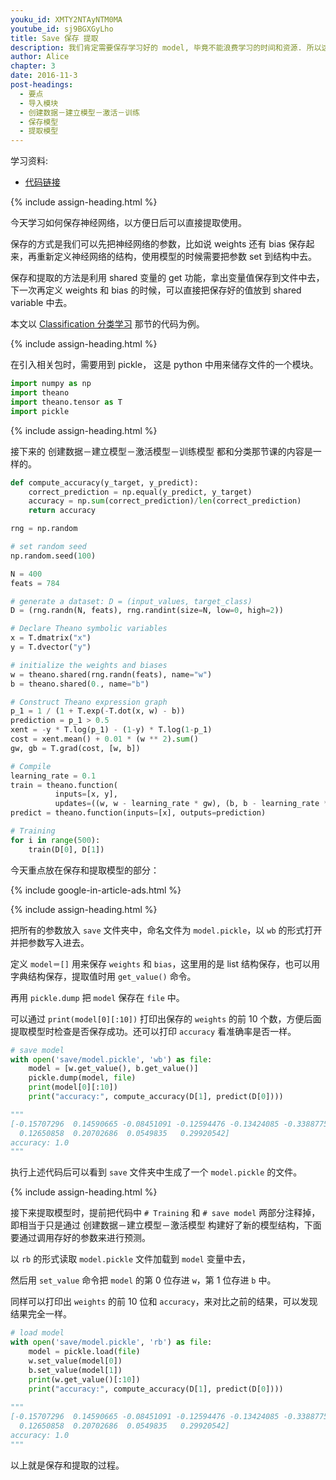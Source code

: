 ```yaml
---
youku_id: XMTY2NTAyNTM0MA
youtube_id: sj9BGXGyLho
title: Save 保存 提取
description: 我们肯定需要保存学习好的 model, 毕竟不能浪费学习的时间和资源. 所以这里讲到了如何保存和提取出已经学习好的 model 参数.
author: Alice
chapter: 3
date: 2016-11-3
post-headings:
  - 要点
  - 导入模块
  - 创建数据－建立模型－激活－训练
  - 保存模型
  - 提取模型
---
```



学习资料:
  * [代码链接](https://github.com/MorvanZhou/tutorials/tree/master/theanoTUT/theano13_save)

{% include assign-heading.html %}

今天学习如何保存神经网络，以方便日后可以直接提取使用。

保存的方式是我们可以先把神经网络的参数，比如说 weights 还有 bias 保存起来，再重新定义神经网络的结构，使用模型的时候需要把参数 set 到结构中去。

保存和提取的方法是利用 shared 变量的 get 功能，拿出变量值保存到文件中去，
下一次再定义 weights 和 bias 的时候，可以直接把保存好的值放到 shared variable 中去。


本文以 [Classification 分类学习](https://morvanzhou.github.io/tutorials/machine-learning/theano/3-4-classification/) 那节的代码为例。




{% include assign-heading.html %}

在引入相关包时，需要用到 pickle， 这是 python 中用来储存文件的一个模块。

```python
import numpy as np
import theano
import theano.tensor as T
import pickle
```

{% include assign-heading.html %}

接下来的 创建数据－建立模型－激活模型－训练模型 都和分类那节课的内容是一样的。

```python
def compute_accuracy(y_target, y_predict):
    correct_prediction = np.equal(y_predict, y_target)
    accuracy = np.sum(correct_prediction)/len(correct_prediction)
    return accuracy

rng = np.random

# set random seed
np.random.seed(100)

N = 400
feats = 784

# generate a dataset: D = (input_values, target_class)
D = (rng.randn(N, feats), rng.randint(size=N, low=0, high=2))

# Declare Theano symbolic variables
x = T.dmatrix("x")
y = T.dvector("y")

# initialize the weights and biases
w = theano.shared(rng.randn(feats), name="w")
b = theano.shared(0., name="b")

# Construct Theano expression graph
p_1 = 1 / (1 + T.exp(-T.dot(x, w) - b))
prediction = p_1 > 0.5
xent = -y * T.log(p_1) - (1-y) * T.log(1-p_1)
cost = xent.mean() + 0.01 * (w ** 2).sum()
gw, gb = T.grad(cost, [w, b])

# Compile
learning_rate = 0.1
train = theano.function(
          inputs=[x, y],
          updates=((w, w - learning_rate * gw), (b, b - learning_rate * gb)))
predict = theano.function(inputs=[x], outputs=prediction)

# Training
for i in range(500):
    train(D[0], D[1])
```

今天重点放在保存和提取模型的部分：

{% include google-in-article-ads.html %}

{% include assign-heading.html %}

把所有的参数放入 `save` 文件夹中，命名文件为 `model.pickle`，以 `wb` 的形式打开并把参数写入进去。

定义 `model＝[]` 用来保存 `weights` 和 `bias`，这里用的是 list 结构保存，也可以用字典结构保存，提取值时用 `get_value()` 命令。

再用 `pickle.dump` 把 `model` 保存在 `file` 中。

可以通过 `print(model[0][:10])` 打印出保存的 `weights` 的前 10 个数，方便后面提取模型时检查是否保存成功。还可以打印 `accuracy` 看准确率是否一样。


```python
# save model
with open('save/model.pickle', 'wb') as file:
    model = [w.get_value(), b.get_value()]
    pickle.dump(model, file)
    print(model[0][:10])
    print("accuracy:", compute_accuracy(D[1], predict(D[0])))

"""
[-0.15707296  0.14590665 -0.08451091 -0.12594476 -0.13424085 -0.33887753
  0.12650858  0.20702686  0.0549835   0.29920542]
accuracy: 1.0
"""
```

执行上述代码后可以看到 `save` 文件夹中生成了一个 `model.pickle` 的文件。


{% include assign-heading.html %}

接下来提取模型时，提前把代码中 `# Training` 和 `# save model` 两部分注释掉，即相当于只是通过 创建数据－建立模型－激活模型 构建好了新的模型结构，下面要通过调用存好的参数来进行预测。

以 `rb` 的形式读取 `model.pickle` 文件加载到 `model` 变量中去，

然后用 `set_value` 命令把 `model` 的第 0 位存进 `w`，第 1 位存进 `b` 中。

同样可以打印出 `weights` 的前 10 位和 `accuracy`，来对比之前的结果，可以发现结果完全一样。


```python
# load model
with open('save/model.pickle', 'rb') as file:
    model = pickle.load(file)
    w.set_value(model[0])
    b.set_value(model[1])
    print(w.get_value()[:10])
    print("accuracy:", compute_accuracy(D[1], predict(D[0])))
    
"""
[-0.15707296  0.14590665 -0.08451091 -0.12594476 -0.13424085 -0.33887753
  0.12650858  0.20702686  0.0549835   0.29920542]
accuracy: 1.0
"""
```

以上就是保存和提取的过程。